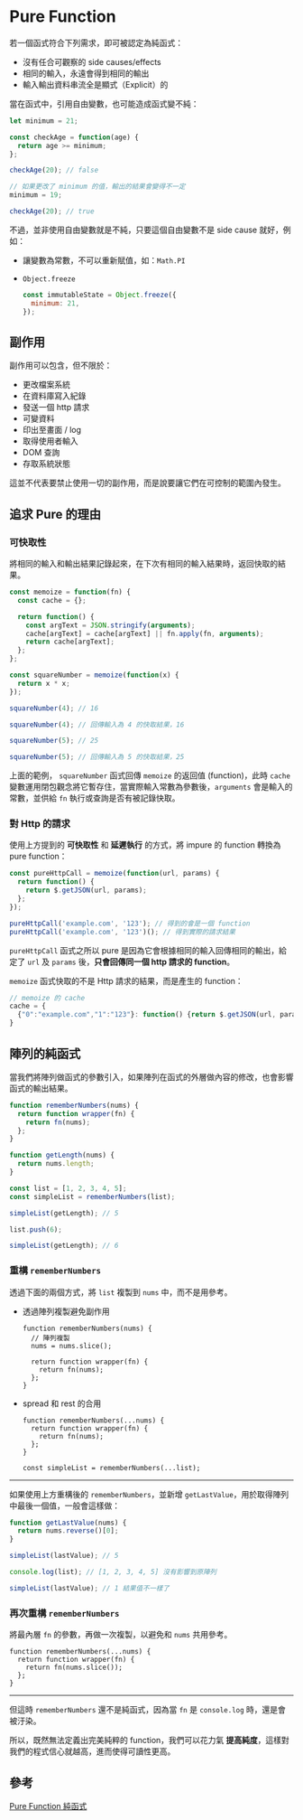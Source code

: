 # Pure Function

若一個函式符合下列需求，即可被認定為純函式：

- 沒有任合可觀察的 side causes/effects
- 相同的輸入，永遠會得到相同的輸出
- 輸入輸出資料串流全是顯式（Explicit）的

當在函式中，引用自由變數，也可能造成函式變不純：

```js
let minimum = 21;

const checkAge = function(age) {
  return age >= minimum;
};

checkAge(20); // false

// 如果更改了 minimum 的值，輸出的結果會變得不一定
minimum = 19;

checkAge(20); // true
```

不過，並非使用自由變數就是不純，只要這個自由變數不是 side cause 就好，例如：

- 讓變數為常數，不可以重新賦值，如：`Math.PI`
- `Object.freeze`

  ```js
  const immutableState = Object.freeze({
    minimum: 21,
  });
  ```

## 副作用

副作用可以包含，但不限於：

- 更改檔案系統
- 在資料庫寫入紀錄
- 發送一個 http 請求
- 可變資料
- 印出至畫面 / log
- 取得使用者輸入
- DOM 查詢
- 存取系統狀態

這並不代表要禁止使用一切的副作用，而是說要讓它們在可控制的範圍內發生。

## 追求 Pure 的理由

### 可快取性

將相同的輸入和輸出結果記錄起來，在下次有相同的輸入結果時，返回快取的結果。

```js
const memoize = function(fn) {
  const cache = {};

  return function() {
    const argText = JSON.stringify(arguments);
    cache[argText] = cache[argText] || fn.apply(fn, arguments);
    return cache[argText];
  };
};

const squareNumber = memoize(function(x) {
  return x * x;
});

squareNumber(4); // 16

squareNumber(4); // 回傳輸入為 4 的快取結果，16

squareNumber(5); // 25

squareNumber(5); // 回傳輸入為 5 的快取結果，25
```

上面的範例， `squareNumber` 函式回傳 `memoize` 的返回值 (function)，此時 `cache` 變數運用閉包觀念將它暫存住，當實際輸入常數為參數後，`arguments` 會是輸入的常數，並供給 `fn` 執行或查詢是否有被記錄快取。

### 對 Http 的請求

使用上方提到的 **可快取性** 和 **延遲執行** 的方式，將 impure 的 function 轉換為 pure function：

```js
const pureHttpCall = memoize(function(url, params) {
  return function() {
    return $.getJSON(url, params);
  };
});

pureHttpCall('example.com', '123'); // 得到的會是一個 function
pureHttpCall('example.com', '123')(); // 得到實際的請求結果
```

`pureHttpCall` 函式之所以 pure 是因為它會根據相同的輸入回傳相同的輸出，給定了 `url` 及 `params` 後，**只會回傳同一個 http 請求的 function**。

`memoize` 函式快取的不是 Http 請求的結果，而是產生的 function：

```js
// memoize 的 cache
cache = {
  {"0":"example.com","1":"123"}: function() {return $.getJSON(url, params);}
}
```

## 陣列的純函式

當我們將陣列做函式的參數引入，如果陣列在函式的外層做內容的修改，也會影響函式的輸出結果。

```js
function rememberNumbers(nums) {
  return function wrapper(fn) {
    return fn(nums);
  };
}

function getLength(nums) {
  return nums.length;
}

const list = [1, 2, 3, 4, 5];
const simpleList = rememberNumbers(list);

simpleList(getLength); // 5

list.push(6);

simpleList(getLength); // 6
```

### 重構 `rememberNumbers`

透過下面的兩個方式，將 `list` 複製到 `nums` 中，而不是用參考。

- 透過陣列複製避免副作用

  ```js{3}
  function rememberNumbers(nums) {
    // 陣列複製
    nums = nums.slice();

    return function wrapper(fn) {
      return fn(nums);
    };
  }
  ```

- spread 和 rest 的合用

  ```js{1,7}
  function rememberNumbers(...nums) {
    return function wrapper(fn) {
      return fn(nums);
    };
  }

  const simpleList = rememberNumbers(...list);
  ```

---

如果使用上方重構後的 `rememberNumbers`，並新增 `getLastValue`，用於取得陣列中最後一個值，一般會這樣做：

```js
function getLastValue(nums) {
  return nums.reverse()[0];
}

simpleList(lastValue); // 5

console.log(list); // [1, 2, 3, 4, 5] 沒有影響到原陣列

simpleList(lastValue); // 1 結果值不一樣了
```

### 再次重構 `rememberNumbers`

將最內層 `fn` 的參數，再做一次複製，以避免和 `nums` 共用參考。

```js{3}
function rememberNumbers(...nums) {
  return function wrapper(fn) {
    return fn(nums.slice());
  };
}
```

---

但這時 `rememberNumbers` 還不是純函式，因為當 `fn` 是 `console.log` 時，還是會被汙染。

所以，既然無法定義出完美純粹的 function，我們可以花力氣 **提高純度**，這樣對我們的程式信心就越高，進而使得可讀性更高。

## 參考

[Pure Function 純函式](https://ithelp.ithome.com.tw/articles/10196562)
